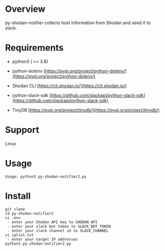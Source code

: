 # Overview
py-shodan-notifier collects host information from Shodan and send it to slack.

# Requirements

* python3 ( >= 3.8)

* python-dotenv [https://pypi.org/project/python-dotenv/](https://pypi.org/project/python-dotenv/)

* Shodan CLI [https://cli.shodan.io/](https://cli.shodan.io/)

* python-slack-sdk [https://github.com/slackapi/python-slack-sdk](https://github.com/slackapi/python-slack-sdk)

* TinyDB [https://pypi.org/project/tinydb/](https://pypi.org/project/tinydb/)

# Support
Linux

# Usage
```
Usage: python3 py-shodan-notifier2.py
```

# Install
```
git clone
cd py-shodan-notifier2
vi .env
 - enter your Shodan API key to SHODAN_API
 - enter your slack bot token to SLACK_BOT_TOKEN
 - enter your slack channel id to SLACK_CHANNEL
vi iplist.txt
 - enter your target IP addresses
python3 py-shodan-notifier2.py
```

